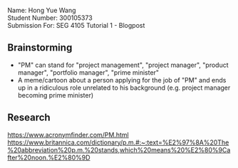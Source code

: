 Name: Hong Yue Wang \
Student Number: 300105373 \
Submission For: SEG 4105 Tutorial 1 - Blogpost

## Brainstorming
- "PM" can stand for "project management", "project manager", "product manager", "portfolio manager", "prime minister"
- A meme/cartoon about a person applying for the job of "PM" and ends up in a ridiculous role unrelated to his background (e.g. project manager becoming prime minister)

## Research
https://www.acronymfinder.com/PM.html
https://www.britannica.com/dictionary/p.m.#:~:text=%E2%97%8A%20The%20abbreviation%20p.m.%20stands,which%20means%20%E2%80%9Cafter%20noon.%E2%80%9D
